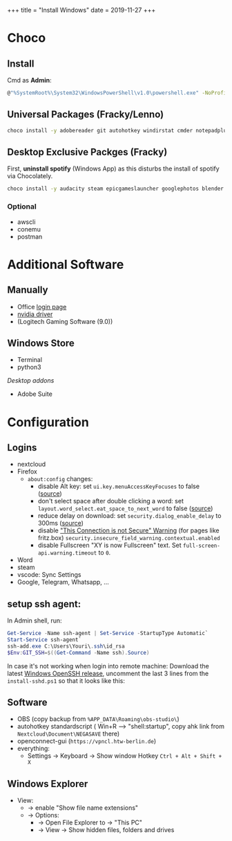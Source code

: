 +++
title = "Install Windows"
date = 2019-11-27
+++
# Choco

## Install

Cmd as **Admin**:
```bash
@"%SystemRoot%\System32\WindowsPowerShell\v1.0\powershell.exe" -NoProfile -InputFormat None -ExecutionPolicy Bypass -Command "iex ((New-Object System.Net.WebClient).DownloadString('https://chocolatey.org/install.ps1'))" && SET "PATH=%PATH%;%ALLUSERSPROFILE%\chocolatey\bin"
```

## Universal Packages (Fracky/Lenno)


```bash
choco install -y adobereader git autohotkey windirstat cmder notepadplusplus irfanview 7zip nextcloud-client everything vlc firefox sharex vscode jdk8 keepassxc discord deluge chromium
```

## Desktop Exclusive Packges (Fracky)

First, **uninstall spotify** (Windows App) as this disturbs the install of spotify via Chocolately.

```bash
choco install -y audacity steam epicgameslauncher googlephotos blender docker-desktop duplicati spotify zotero-studio minecraft ffmpeg signal teamspeak
```

### Optional
- awscli
- conemu
- postman

# Additional Software

## Manually
- Office [login page](https://login.microsoftonline.com)
- [nvidia driver](https://www.nvidia.de/Download/index.aspx?lang=de)
- (Logitech Gaming Software (9.0))


## Windows Store

* Terminal
* python3

*Desktop addons*
- Adobe Suite

# Configuration

## Logins
- nextcloud
- Firefox
    - `about:config` changes:
      - disable Alt key: set `ui.key.menuAccessKeyFocuses` to false ([source](https://support.mozilla.org/en-US/questions/1278533))
      - don't select space after double clicking a word: set `layout.word_select.eat_space_to_next_word` to false ([source](https://superuser.com/a/1623999/1277585))
      - reduce delay on download: set `security.dialog_enable_delay` to 300ms ([source](https://support.mozilla.org/en-US/questions/1176544))
      - disable ["This Connection is not Secure" Warning](https://www.ghacks.net/2017/06/13/firefox-disable-this-connection-is-not-secure-warnings/) (for pages like fritz.box) `security.insecure_field_warning.contextual.enabled`
      - disable Fullscreen "XY is now Fullscreen" text. Set `full-screen-api.warning.timeout` to `0`.
- Word
- steam
- vscode: Sync Settings
- Google, Telegram, Whatsapp, ...


## setup ssh agent:

In Admin shell, run:

```powershell
Get-Service -Name ssh-agent | Set-Service -StartupType Automatic`
Start-Service ssh-agent`
ssh-add.exe C:\Users\Youri\.ssh\id_rsa
$Env:GIT_SSH=$((Get-Command -Name ssh).Source)
```

In case it's not working when login into remote machine:  Download the latest [Windows OpenSSH release](https://github.com/PowerShell/Win32-OpenSSH/releases), uncomment the last 3 lines from the `install-sshd.ps1` so that it looks like this: 


## Software

- OBS (copy backup from `%APP_DATA\Roaming\obs-studio\`)
- autohotkey standardscript ( Win+R --> "shell:startup", copy ahk link from `Nextcloud\Document\NEGASAVE` there)
- openconnect-gui (`https://vpncl.htw-berlin.de`)
- everything:
    - Settings -> Keyboard -> Show window Hotkey `Ctrl + Alt + Shift + X`

## Windows Explorer

* View:
    * -> enable "Show file name extensions"
    * -> Options: 
        * -> Open File Explorer to -> "This PC"
        * -> View -> Show hidden files, folders and drives
